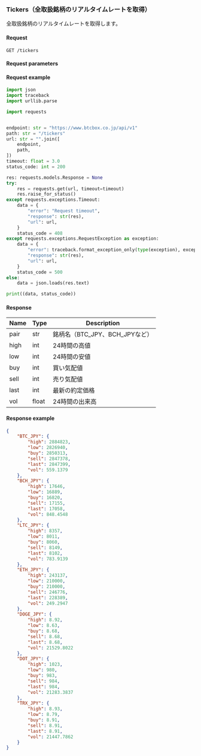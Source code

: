 ### Tickers（全取扱銘柄のリアルタイムレートを取得）

全取扱銘柄のリアルタイムレートを取得します。

#### Request

```http request
GET /tickers
```

#### Request parameters

#### Request example

```python
import json
import traceback
import urllib.parse

import requests


endpoint: str = "https://www.btcbox.co.jp/api/v1"
path: str = "/tickers"
url: str = "".join([
    endpoint,
    path,
])
timeout: float = 3.0
status_code: int = 200

res: requests.models.Response = None
try:
    res = requests.get(url, timeout=timeout)
    res.raise_for_status()
except requests.exceptions.Timeout:
    data = {
        "error": "Request timeout",
        "response": str(res),
        "url": url,
    }
    status_code = 408
except requests.exceptions.RequestException as exception:
    data = {
        "error": traceback.format_exception_only(type(exception), exception)[0],
        "response": str(res),
        "url": url,
    }
    status_code = 500
else:
    data = json.loads(res.text)

print((data, status_code))
```

#### Response

| Name | Type  | Description            |
|------|-------|------------------------|
| pair | str   | 銘柄名（BTC_JPY、BCH_JPYなど） |
| high | int   | 24時間の高値                |
| low  | int   | 24時間の安値                |
| buy  | int   | 買い気配値                  |
| sell | int   | 売り気配値                  |
| last | int   | 最新の約定価格                |
| vol  | float | 24時間の出来高               |

#### Response example

```json
{
    "BTC_JPY": {
        "high": 2884823,
        "low": 2826940,
        "buy": 2850313,
        "sell": 2847378,
        "last": 2847399,
        "vol": 559.1379
    },
    "BCH_JPY": {
        "high": 17646,
        "low": 16889,
        "buy": 16820,
        "sell": 17155,
        "last": 17058,
        "vol": 848.4548
    },
    "LTC_JPY": {
        "high": 8357,
        "low": 8011,
        "buy": 8060,
        "sell": 8149,
        "last": 8102,
        "vol": 783.9139
    },
    "ETH_JPY": {
        "high": 243137,
        "low": 210000,
        "buy": 210000,
        "sell": 246776,
        "last": 228389,
        "vol": 249.2947
    },
    "DOGE_JPY": {
        "high": 8.92,
        "low": 8.63,
        "buy": 8.68,
        "sell": 8.68,
        "last": 8.68,
        "vol": 21529.8022
    },
    "DOT_JPY": {
        "high": 1023,
        "low": 980,
        "buy": 983,
        "sell": 984,
        "last": 984,
        "vol": 21283.3837
    },
    "TRX_JPY": {
        "high": 8.93,
        "low": 8.79,
        "buy": 8.91,
        "sell": 8.91,
        "last": 8.91,
        "vol": 21447.7862
    }
}
```
